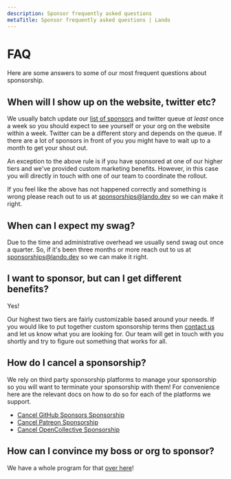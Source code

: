 ```yaml
---
description: Sponsor frequently asked questions
metaTitle: Sponsor frequently asked questions | Lando
---
```


# FAQ

Here are some answers to some of our most frequent questions about sponsorship.

## When will I show up on the website, twitter etc?

We usually batch update our [list of sponsors](https://lando.dev/sponsor/) and twitter queue _at least_ once a week so you should expect to see yourself or your org on the website within a week. Twitter can be a different story and depends on the queue. If there are a lot of sponsors in front of you you might have to wait up to a month to get your shout out.

An exception to the above rule is if you have sponsored at one of our higher tiers and we've provided custom marketing benefits. However, in this case you will directly in touch with one of our team to coordinate the rollout.

If you feel like the above has not happened correctly and something is wrong please reach out to us at <sponsorships@lando.dev> so we can make it right.

## When can I expect my swag?

Due to the time and administrative overhead we usually send swag out once a quarter. So, if it's been three months or more reach out to us at <sponsorships@lando.dev> so we can make it right.

## I want to sponsor, but can I get different benefits?

Yes!

Our highest two tiers are fairly customizable based around your needs. If you would like to put together custom sponsorship terms then [contact us](https://lando.dev/contact/) and let us know what you are looking for. Our team will get in touch with you shortly and try to figure out something that works for all.

## How do I cancel a sponsorship?

We rely on third party sponsorship platforms to manage your sponsorship so you will want to terminate your sponsorship with them! For convenience here are the relevant docs on how to do so for each of the platforms we support.

* [Cancel GitHub Sponsors Sponsorship](https://help.github.com/en/github/setting-up-and-managing-billing-and-payments-on-github/downgrading-a-sponsorship)
* [Cancel Patreon Sponsorship](https://support.patreon.com/hc/en-us/articles/360000126286-Update-my-membership-amount)
* [Cancel OpenCollective Sponsorship](https://github.com/opencollective/opencollective/wiki/How-to-cancel-a-subscription)

## How can I convince my boss or org to sponsor?

We have a whole program for that [over here](upseller-intro)!

